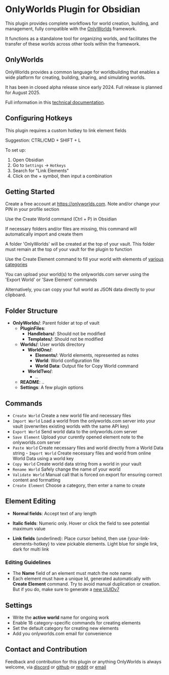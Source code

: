 # OnlyWorlds Plugin for Obsidian

This plugin provides complete workflows for world creation, building, and management, fully compatible with the [OnlyWorlds](https://www.onlyworlds.com) framework.

It functions as a standalone tool for organizing worlds, and facilitates the transfer of these worlds across other tools within the framework.

## OnlyWorlds

OnlyWorlds provides a common language for worldbuilding that enables a wide platform for creating, building, sharing, and simulating worlds.

It has been in closed alpha release since early 2024. Full release is planned for August 2025.  

Full information in this [technical documentation](https://onlyworlds.github.io/).
 
 ## Configuring Hotkeys

This plugin requires a custom hotkey to link element fields

Suggestion: CTRL/CMD + SHIFT + L

To set up:
1. Open Obsidian
2. Go to `Settings` -> `Hotkeys`
3. Search for "Link Elements"
4. Click on the + symbol, then input a combination
 
## Getting Started 

Create a free account at https://onlyworlds.com. Note and/or change your PIN in your profile section

Use the Create World command (Ctrl + P) in Obsidian

If necessary folders and/or files are missing, this command will automatically import and create them

A folder 'OnlyWorlds' will be created at the top of your vault. This folder must remain at the top of your vault for the plugin to function

Use the Create Element command to fill your world with elements of [various categories](https://onlyworlds.github.io/docs/framework/categories.html)

You can upload your world(s) to the onlyworlds.com server using the 'Export World' or 'Save Element' commands

Alternatively, you can copy your full world as JSON data directly to your clipboard.  

## Folder Structure
- **OnlyWorlds/**: Parent folder at top of vault
	- **PluginFiles**:
		- **Handlebars/**: Should not be modified
    	- **Templates/**: Should not be modified
    - **Worlds/**: User worlds directory
        - **WorldOne/**:  
            - **Elements/**: World elements, represented as notes
            - **World**: World configuration file 
            - **World Data**: Output file for Copy World command 
        - **WorldTwo/**:  
            - ..
    - **README**: ..
    - **Settings**: A few plugin options

## Commands 
- `Create World` Create a new world file and necessary files
- `Import World` Load a world from the onlyworlds.com server into your vault (overwrites existing worlds with the same API key)
- `Export World` Send world data to the onlyworlds.com server
- `Save Element` Upload your curently opened element note to the onlyworlds.com server
- `Paste World`  Create necessary files and world directly from a World Data string - `Import World` Create necessary files and world from online World Data using a world key
- `Copy World` Create world data string from a world in your vault
- `Rename World`  Safely change the name of your world  
- `Validate World`  Manual call that is forced on export for ensuring correct content and formatting
- `Create Element`  Choose a category, then enter a name to create 

## Element Editing
- **Normal fields**: Accept text of any length

- **Italic fields**: Numeric only. Hover or click the field to see potential maximum value

- **Link fields** (underlined): Place cursor behind, then use {your-link-elements-hotkey} to view pickable elements. Light blue for single link, dark for multi link

### Editing Guidelines
- The **Name** field of an element must match the note name
- Each element must have a unique Id, generated automatically with **Create Element** command. Try to avoid manual duplication or creation. But if you do, make sure to generate a [new UUIDv7](https://www.uuidgenerator.net/version7)

## Settings 
- Write the **active world** name for ongoing work 
- Enable 18 category-specific commands for creating elements
- Set the default category for creating new elements
- Add you onlyworlds.com email for convenience
   
## Contact and Contribution
Feedback and contribution for this plugin or anything OnlyWorlds is always welcome, via  [discord](https://discord.gg/twCjqvVBwb) or [github](https://github.com/OnlyWorlds/OnlyWorlds) or [reddit](https://www.reddit.com/r/OnlyWorlds/) or [email](info@onlyworlds.com)

  
